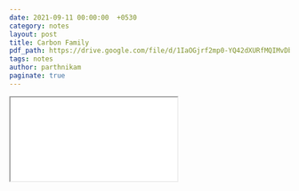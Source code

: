 ```yaml
---
date: 2021-09-11 00:00:00  +0530
category: notes
layout: post
title: Carbon Family
pdf_path: https://drive.google.com/file/d/1IaOGjrf2mp0-YQ42dXURfMQIMvDbjO-F/preview?usp=sharing
tags: notes
author: parthnikam
paginate: true
---
```


<iframe class="embed-pdf" src="{{ page.pdf_path }}#toolbar=0" seamless="seamless" scrolling="no" style="overflow:hidden"></iframe>
